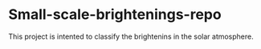 # Small-scale-brightenings-repo

This project is intented to classify the brightenins in the solar atmosphere.

